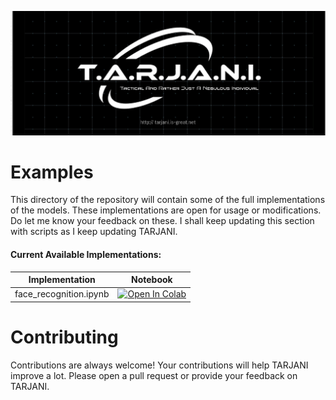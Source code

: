 ![T.A.R.J.A.N.I.](../../images/bg.v1.jpg)

# Examples
This directory of the repository will contain some of the full implementations of the models. These implementations are open for usage or modifications. Do let me know your feedback on these. I shall keep updating this section with scripts as I keep updating TARJANI.

#### Current Available Implementations:
| Implementation | Notebook |
| -------------- | -------- |
| face_recognition.ipynb | [![Open In Colab](https://colab.research.google.com/assets/colab-badge.svg)](https://colab.research.google.com/github/Rutvik-Trivedi/tarjani/blob/main/scripts/examples/face_recognition.ipynb) |

# Contributing
Contributions are always welcome! Your contributions will help TARJANI improve a lot. Please open a pull request or provide your feedback on TARJANI.
